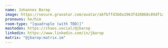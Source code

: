 ```yaml
---
name: Johannes Barop
image: https://secure.gravatar.com/avatar/a6fbff43b0a1963f420868c09df1a765?size=400
pronouns: he/him
room-type: "[quadruple (with TBD)]"
mastodon: https://chaos.social/@jbarop
linkedin: https://www.linkedin.com/in/jbarop
matrix: "@jbarop:matrix.im"
---
```

